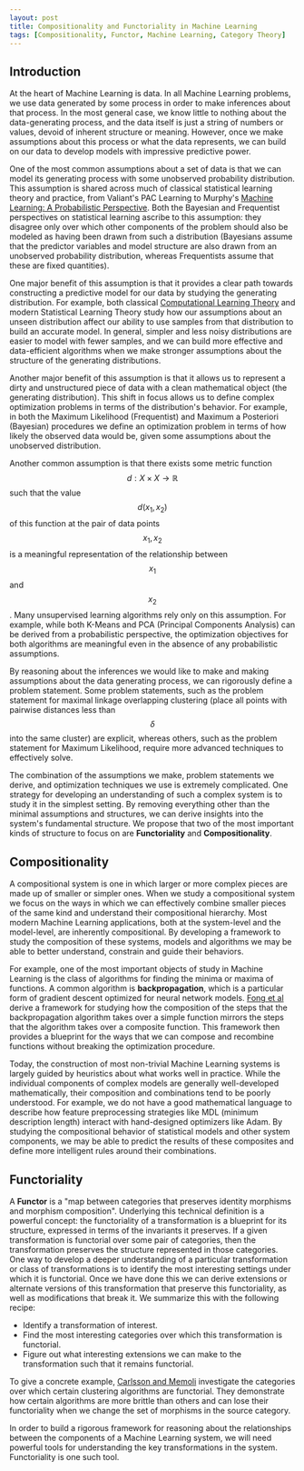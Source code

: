 ```yaml
---
layout: post
title: Compositionality and Functoriality in Machine Learning
tags: [Compositionality, Functor, Machine Learning, Category Theory]
---
```

<script> 
  (function(i,s,o,g,r,a,m){i['GoogleAnalyticsObject']=r;i[r]=i[r]||function(){
  (i[r].q=i[r].q||[]).push(arguments)},i[r].l=1*new Date();a=s.createElement(o),
  m=s.getElementsByTagName(o)[0];a.async=1;a.src=g;m.parentNode.insertBefore(a,m)
  })(window,document,'script','https://www.google-analytics.com/analytics.js','ga');

  ga('create', 'UA-82391879-1', 'auto');
  ga('send', 'pageview');

</script>

## Introduction

At the heart of Machine Learning is data. In all Machine Learning problems, we use data generated by some process in order to make inferences about that process.
In the most general case, we know little to nothing about the data-generating process, and the data itself is just a string of numbers or values, devoid of inherent structure or meaning. However, once we make assumptions about this process or what the data represents, we can build on our data to develop models with impressive predictive power. 

One of the most common assumptions about a set of data is that we can model its generating process with some unobserved probability distribution. This assumption is shared across much of classical statistical learning theory and practice, from Valiant's PAC Learning to Murphy's [Machine Learning: A Probabilistic Perspective](https://www.cs.ubc.ca/~murphyk/MLbook/). Both the Bayesian and Frequentist perspectives on statistical learning ascribe to this assumption: they disagree only over which other components of the problem should also be modeled as having been drawn from such a distribution (Bayesians assume that the predictor variables and model structure are also drawn from an unobserved probability distribution, whereas Frequentists assume that these are fixed quantities).

One major benefit of this assumption is that it provides a clear path towards constructing a predictive model for our data by studying the generating distribution. For example, both classical [Computational Learning Theory](https://www.amazon.com/Introduction-Computational-Learning-Theory-Press/dp/0262111934) and modern Statistical Learning Theory study how our assumptions about an unseen distribution affect our ability to use samples from that distribution to build an accurate model. In general, simpler and less noisy distributions are easier to model with fewer samples, and we can build more effective and data-efficient algorithms when we make stronger assumptions about the structure of the generating distributions.

Another major benefit of this assumption is that it allows us to represent a dirty and unstructured piece of data with a clean mathematical object (the generating distribution). This shift in focus allows us to define complex optimization problems in terms of the distribution's behavior. For example, in both the Maximum Likelihood (Frequentist) and Maximum a Posteriori (Bayesian) procedures we define an optimization problem in terms of how likely the observed data would be, given some assumptions about the unobserved distribution.

Another common assumption is that there exists some metric function $$d: X \times X \rightarrow \mathbb{R}$$ such that the value $$d(x_1, x_2)$$ of this function at the pair of data points $$x_1, x_2$$ is a meaningful representation of the relationship between $$x_1$$ and $$x_2$$. Many unsupervised learning algorithms rely only on this assumption. For example, while both K-Means and PCA (Principal Components Analysis) can be derived from a probabilistic perspective, the optimization objectives for both algorithms are meaningful even in the absence of any probabilistic assumptions.

By reasoning about the inferences we would like to make and making assumptions about the data generating process, we can rigorously define a problem statement. Some problem statements, such as the problem statement for maximal linkage overlapping clustering (place all points with pairwise distances less than $$\delta$$ into the same cluster) are explicit, whereas others, such as the problem statement for Maximum Likelihood, require more advanced techniques to effectively solve. 

The combination of the assumptions we make, problem statements we derive, and optimization techniques we use is extremely complicated. One strategy for developing an understanding of such a complex system is to study it in the simplest setting. By removing everything other than the minimal assumptions and structures, we can derive insights into the system's fundamental structure. We propose that two of the most important kinds of structure to focus on are **Functoriality** and **Compositionality**.

## Compositionality

A compositional system is one in which larger or more complex pieces are made up of smaller or simpler ones. When we study a compositional system we focus on the ways in which we can effectively combine smaller pieces of the same kind and understand their compositional hierarchy. Most modern Machine Learning applications, both at the system-level and the model-level, are inherently compositional. By developing a framework to study the composition of these systems, models and algorithms we may be able to better understand, constrain and guide their behaviors.

For example, one of the most important objects of study in Machine Learning is the class of algorithms for finding the minima or maxima of functions. A common algorithm is **backpropagation**, which is a particular form of gradient descent optimized for neural network models. [Fong et al](https://arxiv.org/abs/1711.10455) derive a framework for studying how the composition of the steps that the backpropagation algorithm takes over a simple function mirrors the steps that the algorithm takes over a composite function. This framework then provides a blueprint for the ways that we can compose and recombine functions without breaking the optimization procedure.

Today, the construction of most non-trivial Machine Learning systems is largely guided by heuristics about what works well in practice. While the individual components of complex models are generally well-developed mathematically, their composition and combinations tend to be poorly understood. For example, we do not have a good mathematical language to describe how feature preprocessing strategies like MDL (minimum description length) interact with hand-designed optimizers like Adam. By studying the compositional behavior of statistical models and other system components, we may be able to predict the results of these composites and define more intelligent rules around their combinations. 

## Functoriality


A **Functor** is a "map between categories that preserves identity morphisms and morphism composition". Underlying this technical definition is a powerful concept: the functoriality of a transformation is a blueprint for its structure, expressed in terms of the invariants it preserves. If a given transformation is functorial over some pair of categories, then the transformation preserves the structure represented in those categories. One way to develop a deeper understanding of a particular transformation or class of transformations is to identify the most interesting settings under which it is functorial. Once we have done this we can derive extensions or alternate versions of this transformation that preserve this functoriality, as well as modifications that break it. We summarize this with the following recipe:

* Identify a transformation of interest.
* Find the most interesting categories over which this transformation is functorial.
* Figure out what interesting extensions we can make to the transformation such that it remains functorial.

To give a concrete example, [Carlsson and Memoli](https://arxiv.org/abs/1011.5270) investigate the categories over which certain clustering algorithms are functorial. They demonstrate how certain algorithms are more brittle than others and can lose their functoriality when we change the set of morphisms in the source category.

In order to build a rigorous framework for reasoning about the relationships between the components of a Machine Learning system, we will need powerful tools for understanding the key transformations in the system. Functoriality is one such tool.
